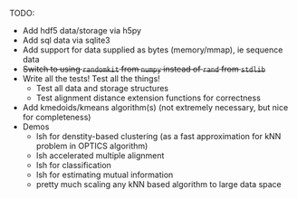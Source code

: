 TODO:
* Add hdf5 data/storage via h5py
* Add sql data via sqlite3
* Add support for data supplied as bytes (memory/mmap), ie sequence data
* ~~Switch to using `randomkit` from `numpy` instead of `rand` from `stdlib`~~
* Write all the tests! Test all the things!
  * Test all data and storage structures
  * Test alignment distance extension functions for correctness
* Add kmedoids/kmeans algorithm(s) (not extremely necessary, but nice for completeness)
* Demos
  * lsh for denstity-based clustering (as a fast approximation for kNN problem in OPTICS algorithm)
  * lsh accelerated multiple alignment
  * lsh for classification
  * lsh for estimating mutual information
  * pretty much scaling any kNN based algorithm to large data space
